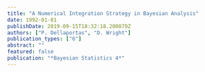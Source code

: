 ```yaml
---
title: "A Numerical Integration Strategy in Bayesian Analysis"
date: 1992-01-01
publishDate: 2019-09-15T18:32:18.200879Z
authors: ["P. Dellaportas", "D. Wright"]
publication_types: ["6"]
abstract: ""
featured: false
publication: "*Bayesian Statistics 4*"
---
```


